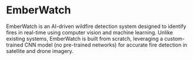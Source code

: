 # EmberWatch
EmberWatch is an AI-driven wildfire detection system designed to identify fires in real-time using computer vision and machine learning. Unlike existing systems, EmberWatch is built from scratch, leveraging a custom-trained CNN model (no pre-trained networks) for accurate fire detection in satellite and drone imagery.

